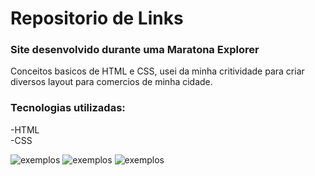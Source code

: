# Repositorio de Links
### Site desenvolvido durante uma Maratona Explorer
Conceitos basicos de HTML e CSS, usei da minha critividade para criar diversos layout para comercios de minha cidade.
### Tecnologias utilizadas:
-HTML <br>
-CSS<br>

 <img alt="exemplos" src="https://i.imgur.com/x1fSHyh.png" />
 <img alt="exemplos" src="https://i.imgur.com/yXJY4es.png" />
 <img alt="exemplos" src="https://i.imgur.com/xAwy2tK.png" />
